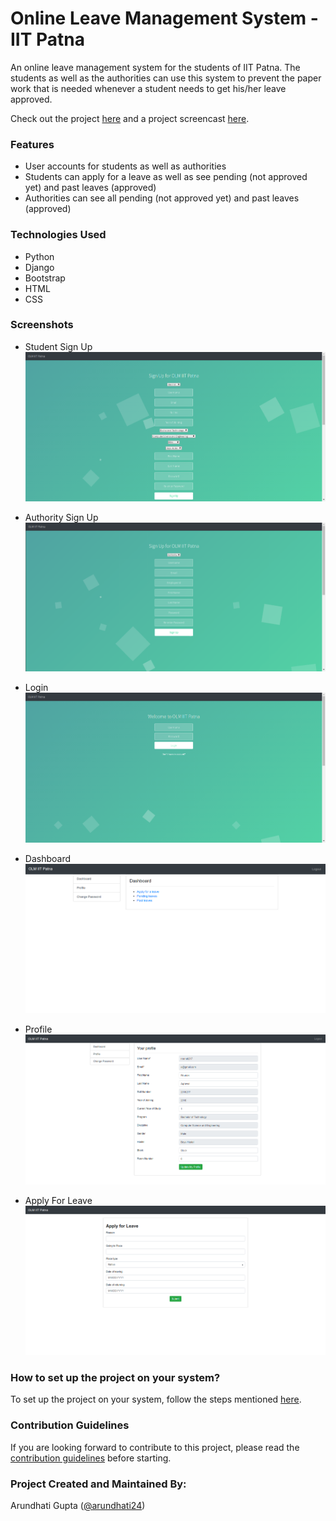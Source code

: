 # Online Leave Management System - IIT Patna

An online leave management system for the students of IIT Patna. The students as well as the authorities can use this system to prevent the paper work that is needed whenever a student needs to get his/her leave approved.

Check out the project [here](https://olmiitp.herokuapp.com) and a project screencast [here](https://www.youtube.com/watch?v=FRANzCSUHJo).

### Features
- User accounts for students as well as authorities
- Students can apply for a leave as well as see pending (not approved yet) and past leaves (approved)
- Authorities can see all pending (not approved yet) and past leaves (approved)

### Technologies Used
- Python
- Django
- Bootstrap
- HTML
- CSS

### Screenshots

- Student Sign Up
![student_sign_up](screenshots/student_sign_up.png)

- Authority Sign Up
![authority_sign_up](screenshots/authority_sign_up.png)

- Login
![login](screenshots/login.png)

- Dashboard
![dashboard](screenshots/dashboard.png)

- Profile
![profile](screenshots/profile.png)

- Apply For Leave
![apply for leave](screenshots/apply_for_leave.png)

### How to set up the project on your system?

To set up the project on your system, follow the steps mentioned [here](https://github.com/arundhati24/online_leave_management_iitp/blob/development/docs/SET_UP_PROJECT.md).

### Contribution Guidelines

If you are looking forward to contribute to this project, please read the [contribution guidelines](https://github.com/arundhati24/online_leave_management_iitp/blob/development/docs/CONTRIBUTING.md) before starting.

### Project Created and Maintained By: 
Arundhati Gupta ([@arundhati24](https://github.com/arundhati24))